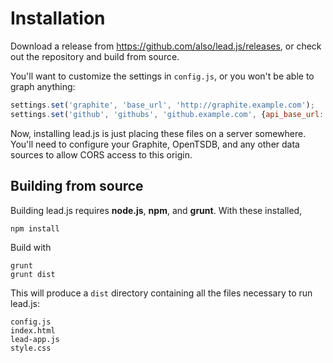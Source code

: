 # Installation

Download a release from https://github.com/also/lead.js/releases, or check out the repository and build from source.

You'll want to customize the settings in `config.js`, or you won't be able to graph anything:

```javascript
settings.set('graphite', 'base_url', 'http://graphite.example.com');
settings.set('github', 'githubs', 'github.example.com', {api_base_url: 'https://github.example.com/api/v3', requires_access_token: true});
```

Now, installing lead.js is just placing these files on a server somewhere. You'll need to configure your Graphite, OpenTSDB, and any other data sources to allow CORS access to this origin.

## Building from source

Building lead.js requires **node.js**, **npm**, and **grunt**.
With these installed,

```
npm install
```

Build with

```
grunt
grunt dist
```

This will produce a `dist` directory containing all the files necessary to run lead.js:

```
config.js
index.html
lead-app.js
style.css
```
